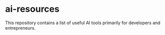 # ai-resources
This repository contains a list of useful AI tools primarily for developers and entrepreneurs.
